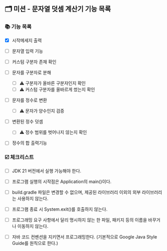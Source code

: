 ## 🗂 미션 - 문자열 덧셈 계산기 기능 목록

###  📚 기능 목록
- [x] 시작메세지 출력
- [ ] 문자열 입력 기능
- [ ] 커스텀 구분자 존재 확인
- [ ] 문자를 구분자로 분해
  - [ ] ⚠️ 구분자가 올바른 구분자인지 확인
  - [ ] ⚠️ 커스텀 구분자를 올바르게 썼는지 확인
- [ ] 문자를 정수로 변환
  - [ ] ⚠️ 문자가 양수인지 검증
- [ ] 변환된 정수 덧셈
  - [ ] ⚠️ 정수 범위를 벗어나지 않는지 확인
- [ ] 정수의 합 출력기능



###  ☑️ 체크리스트

- [ ] JDK 21 버전에서 실행 가능해야 한다.

- [ ] 프로그램 실행의 시작점은 Application의 main()이다.

- [ ] build.gradle 파일은 변경할 수 없으며, 제공된 라이브러리 이외의 외부 라이브러리는 사용하지 않는다.

- [ ] 프로그램 종료 시 System.exit()를 호출하지 않는다.

- [ ] 프로그래밍 요구 사항에서 달리 명시하지 않는 한 파일, 패키지 등의 이름을 바꾸거나 이동하지 않는다.

- [ ] 자바 코드 컨벤션을 지키면서 프로그래밍한다. (기본적으로 Google Java Style Guide를 원칙으로 한다.)